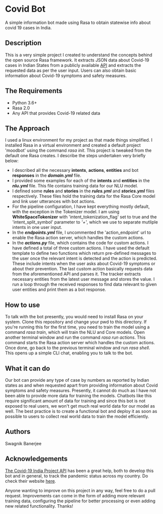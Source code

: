 # Covid Bot
A simple information bot made using Rasa to obtain statewise info about covid 19 cases in India.

## Description
This is a very simple project I created to understand the concepts behind the open source Rasa framework. It extracts JSON data about Covid-19 cases in Indian States from a publicly available [API](https://api.covid19india.org/data.json) and extracts the requested data as per the user input.
Users can also obtain basic information about Covid-19 symptoms and safety measures.

## The Requirements
- Python 3.6+
- Rasa 2.0
- Any API that provides Covid-19 related data

## The Approach
I used a linux environment for my project as that made things simplified. I installed Rasa in a virtual environment and created a default project 'moodbot' using the command _rasa init_. This project is tweaked from the default one Rasa creates. I describe the steps undertaken very briefly below:
- I described all the necessary **intents**, **actions**, **entities** and bot **responses** in the **_domain.yml_** file.
- I provided some examples for each of the **intents** and **entities** in the **_nlu.yml_** file. This file contains training data for our NLU model.
- I defined some **rules** and **stories** in the **_rules.yml_** and **_stories.yml_** files respectively. These files hold the training data for the Rasa Core model and link user utterances with bot actions.
- For the pipeline configuration, I have kept everything mostly default, with the exception in the Tokenizer model. I am using **WhiteSpaceTokenizer** with 'intent_tokenization_flag' set to true and the 'intent_split_symbol' parameter to _'+'_, which we use to separate mutliple intents in one user input.
- In the **_endpoints.yml_** file, I uncommented the 'action_endpoint' url to enable the Rasa action server, which handles the custom actions.
- In the **_actions.py_** file, which contains the code for custom actions. I have defined a total of three custom actions. I have used the default template to define two functions which return pre-defined messages to the user once the relevant intent is detected and the action is predicted. These include intents when the user asks about Covid-19 symptoms or about their prevention.
The last custom action basically requests data from the aforementioned API and parses it. The tracker extracts necessary entities from the latest user message and stores the value. I run a loop through the received responses to find data relevant to given user entities and print them as a bot response.

## How to use
To talk with the bot presently, you would need to install Rasa on your system. Clone this repository and change your pwd to this directory. If you're running this for the first time, you need to train the model using a command _rasa train_, which will train the NLU and Core models. Open another terminal window and run the command _rasa run actions_. This command starts the Rasa action server which handles the custom actions. Once done, go back to the previous terminal window and run _rasa shell_. This opens up a simple CLI chat, enabling you to talk to the bot.

## What it can do
Our bot can provide any type of case by numbers as reported by Indian states as and when requested apart from providing information about Covid symptoms and safety measures.
Presently, it cannot do much as I have not been able to provide more data for training the models. Chatbots like this require significant amount of data for training and since this bot is not exposed to real users, we won't get much real world data for our model as well. The best practice is to create a functional bot and deploy it as soon as possible to users to collect real world data to train the model efficiently.


## Authors
Swagnik Banerjee

## Acknowledgements
[The Covid-19 India Project API](https://github.com/covid19india/api) has been a great help, both to develop this bot and in general, to track the pandemic status across my country. Do check their website [here](https://www.covid19india.org/).

Anyone wanting to improve on this project in any way, feel free to do a pull request. Improvements can come in the form of adding more relevant training data, configuring the pipeline for better processing or even adding new related functionality.
Thanks!
